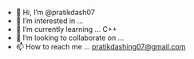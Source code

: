 - 👋 Hi, I’m @pratikdash07
- 👀 I’m interested in ...
- 🌱 I’m currently learning ... C++
- 💞️ I’m looking to collaborate on ...
- 📫 How to reach me ... pratikdashing07@gmail.com

<!---
pratikdash07/pratikdash07 is a ✨ special ✨ repository because its `README.md` (this file) appears on your GitHub profile.
You can click the Preview link to take a look at your changes.
--->
